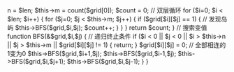 <?php
class Solution {

    public $n = 0;
    public $m = 0;
    /**
     * @param String[][] $grid
     * @return Integer
     */
    function numIslands($grid) {
        $len = count($grid);
        if ($len == 0) return 0;
        $this->n = $len;
        $this->m = count($grid[0]);
        $count = 0;
        // 双层循环
        for ($i=0; $i < $len; $i++) {
            for ($j=0; $j < $this->m; $j++) {
                if ($grid[$i][$j] == 1) { // 发现岛屿
                    $this->BFS($grid,$i,$j);
                    $count++;
                }
            }
        }
        return $count;
    }

    // 搜索变值
    function BFS(&$grid,$i,$j) {
        // 递归终止条件
        if ($i < 0 || $j < 0 || $i > $this->n || $j > $this->m || $grid[$i][$j] != 1) {
            return;
        }
        $grid[$i][$j] = 0; // 全部相连的1变为0
        $this->BFS($grid,$i+1,$j);
        $this->BFS($grid,$i-1,$j);
        $this->BFS($grid,$i,$j+1);
        $this->BFS($grid,$i,$j-1);
    }
}